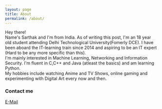 ```yaml
---
layout: page
title: About
permalink: /about/
---
```

Hey there!  
Name's Sarthak and I'm from India. As of writing this post, I'm an 18 year old student attending Delhi Technological University(Fomerly DCE). I have been aboard the IT-learning train since 2014 and aspiring to be an IT expert (Hard to be any more specific than this).  
I'm mainly interested in Machine Learning, Networking and Information Security. I'm fluent in C,C++ and Java (atleast the basics) and am learning Python.  
My hobbies include watching Anime and TV Shows, online gaming and experimenting with Digital Art every now and then. 

### Contact me

[E-Mail](mailto:sarthakoct@gmail.com)
